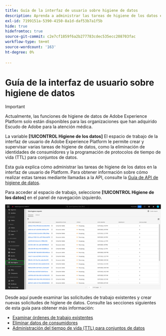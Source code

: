 ```yaml
---
title: Guía de la interfaz de usuario sobre higiene de datos
description: Aprenda a administrar las tareas de higiene de los datos en la interfaz de usuario de Adobe Experience Platform.
exl-id: 7199151a-5390-4150-8a1d-daf53b7a1f5b
hide: true
hidefromtoc: true
source-git-commit: c2e7cf1859f6a2b277783cdec535ecc208703fac
workflow-type: tm+mt
source-wordcount: '163'
ht-degree: 0%

---
```


# Guía de la interfaz de usuario sobre higiene de datos

>[!IMPORTANT]
>
>Actualmente, las funciones de higiene de datos de Adobe Experience Platform solo están disponibles para las organizaciones que han adquirido Escudo de Adobe para la atención médica.

La variable **[!UICONTROL Higiene de los datos]** El espacio de trabajo de la interfaz de usuario de Adobe Experience Platform le permite crear y supervisar varias tareas de higiene de datos, como la eliminación de identidades de consumidores y la programación de protocolos de tiempo de vida (TTL) para conjuntos de datos.

Esta guía explica cómo administrar las tareas de higiene de los datos en la interfaz de usuario de Platform. Para obtener información sobre cómo realizar estas tareas mediante llamadas a la API, consulte la [Guía de API de higiene de datos](../api/overview.md).

Para acceder al espacio de trabajo, seleccione **[!UICONTROL Higiene de los datos]** en el panel de navegación izquierdo.

![Imagen que muestra la variable [!UICONTROL Higiene de los datos] espacio de trabajo en la interfaz de usuario de Platform](../images/ui/overview/home.png)

Desde aquí puede examinar las solicitudes de trabajo existentes y crear nuevas solicitudes de higiene de datos. Consulte las secciones siguientes de esta guía para obtener más información:

* [Examinar órdenes de trabajo existentes](./browse.md)
* [Eliminar datos de consumidores](./delete-consumer.md)
* [Administración del tiempo de vida (TTL) para conjuntos de datos](./ttl.md)
